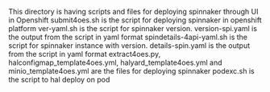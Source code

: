 This directory is having scripts and files for deploying spinnaker through UI in Openshift 
submit4oes.sh is the script for deploying spinnaker in openshift platform
ver-yaml.sh is the script for spinnaker version. version-spi.yaml is the output from the script in yaml format
spindetails-4api-yaml.sh is the script for spinnaker instance with version. details-spin.yaml is the output from the script in yaml format
extract4oes.py, halconfigmap_template4oes.yml, halyard_template4oes.yml and minio_template4oes.yml are the files for deploying spinnaker
podexc.sh is the script to hal deploy on pod
